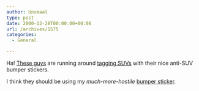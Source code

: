 ```yaml
---
author: Unxmaal
type: post
date: 2000-12-28T00:00:00+00:00
url: /archives/1575
categories:
  - General

---
```

Ha! [These guys][1] are running around [tagging SUVs][2] with their nice anti-SUV bumper stickers. 

I think they should be using my _much-more-hostile_ <a title="Yes, this is quite offensive. Consider yourself warned." target="_top" href="javascript:openScript('images/unxsticker1.gif',716,176)">bumper sticker</a>.

 [1]: http://www.changingtheclimate.com/
 [2]: http://dailynews.yahoo.com/h/ap/20001225/bs/suv_hunters_1.html